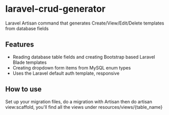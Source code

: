 # laravel-crud-generator
Laravel Artisan command that generates Create/View/Edit/Delete templates from database fields
## Features

+ Reading database table fields and creating Bootstrap based Laravel Blade templates
+ Creating dropdown form items from MySQL enum types
+ Uses the Laravel default auth template, responsive

## How to use

Set up your migration files, do a migration with Artisan then do artisan view:scaffold, you'll find all the views under resources/views/{table_name}
